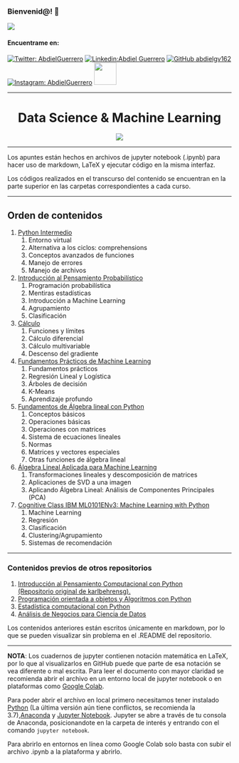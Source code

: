 ### Bienvenid@!  :black_heart:

<img src="https://cdn.betterttv.net/emote/5f7c09abccde1f4a870c416c/3x">

<h4> Encuentrame en: </h4> 

[![Twitter: AbdielGuerrero](https://img.shields.io/twitter/follow/AbdielGuerrer20?style=social)](https://twitter.com/AbdielGuerrer20) [![Linkedin:Abdiel Guerrero](https://img.shields.io/badge/-AbdielGuerrero-black?style=flat-square&logo=Linkedin&logoColor=white&link=https://www.linkedin.com/in/abdiel-guerrero-162-gv/)](https://www.linkedin.com/in/abdiel-guerrero-162-gv/) [![GitHub abdielgv162](https://img.shields.io/github/followers/abdielgv162?label=follow&style=social)](https://github.com/abdielgv162) [![Instagram: AbdielGuerrero](https://img.shields.io/badge/-abdielgv162-black?style=flat-square&logo=Instagram&logoColor=white&link=https://www.instagram.com/abdielgv162/)](https://www.instagram.com/abdielgv162/)  <a href="https://platzi.com/p/abdiel-guerrero/"><img width="50" src="https://upload.wikimedia.org/wikipedia/commons/3/32/Platzi.jpg" />
</a>



---

<div align="Center"><h1> Data Science & Machine Learning </h1></div>
<div align="center">
    <img src="https://hellofuture.orange.com/app/uploads/2018/01/Intro-HELLO-FUTURE-1920x1080_v2.gif">
</div>

---

Los apuntes están hechos en archivos de jupyter notebook (.ipynb) para hacer uso de markdown, LaTeX y ejecutar código en la misma interfaz.

Los códigos realizados en el transcurso del contenido se encuentran en la parte superior en las carpetas correspondientes a cada curso.

---



## Orden de contenidos

1.  [Python Intermedio](https://github.com/abdielgv162/Data-Science-Machine-Learning-Notes/tree/master/Python_Intermedio)
    1. Entorno virtual
    2. Alternativa a los ciclos: comprehensions
    3. Conceptos avanzados de funciones
    4. Manejo de errores
    5. Manejo de archivos
2.  [Introducción al Pensamiento Probabilístico](https://github.com/abdielgv162/Data-Science-Machine-Learning-Notes/tree/master/IntroduccionAlPensamientoProbabilistico)
    1. Programación probabilística
    2. Mentiras estadísticas
    3. Introducción a Machine Learning
    4. Agrupamiento
    5. Clasificación
3.  [Cálculo](https://github.com/abdielgv162/Data-Science-Machine-Learning-Notes/tree/master/Calculo)
    1. Funciones y límites
    2. Cálculo diferencial
    3. Cálculo multivariable
    4. Descenso del gradiente
4.  [Fundamentos Prácticos de Machine Learning ](https://github.com/abdielgv162/Data-Science-Machine-Learning-Notes/tree/master/Fundamentos_Practicos_de_Machine_Learning)
    1.  Fundamentos prácticos
    2.  Regresión Lineal y Logística
    3.  Árboles de decisión
    4.  K-Means
    5.  Aprendizaje profundo
5.  [Fundamentos de Álgebra lineal con Python](https://github.com/abdielgv162/Data-Science-Machine-Learning-Notes/tree/master/Fundamentos_de_Algebra_Lineal_con_Python)
    1.  Conceptos básicos 
    2.  Operaciones básicas
    3.  Operaciones con matrices
    4.  Sistema de ecuaciones lineales
    5.  Normas
    6.  Matrices y vectores especiales
    7.  Otras funciones de álgebra lineal
6.  [ Álgebra Lineal Aplicada para Machine Learning](https://github.com/abdielgv162/Data-Science-Machine-Learning-Notes/blob/master/Algebra_Lineal_Aplicada_para_Machine_Learning/Algebra_Lineal_aplicada_para_Machine_Learning.ipynb)
    1.  Transformaciones lineales y descomposición de matrices
    2.  Aplicaciones de SVD a una imagen
    3.  Aplicando Álgebra Lineal: Análisis de Componentes Principales (PCA)
7.  [Cognitive Class IBM ML0101ENv3: Machine Learning with Python](https://github.com/abdielgv162/Data-Science-Machine-Learning-Notes/tree/master/CognitiveClass_ML0101ENv3_MachineLearning_with_Python_IBM)
    1. Machine Learning
    2. Regresión
    3. Clasificación
    4. Clustering/Agrupamiento
    5. Sistemas de recomendación


---

### Contenidos previos de otros repositorios

1. [Introducción al Pensamiento Computacional con Python<br>(Repositorio original de karlbehrensg).](https://github.com/karlbehrensg/introduccion-pensamiento-computacional)
2. [Programación orientada a objetos y Algoritmos con Python](https://github.com/abdielgv162/POO_Algoritmos)
3. [Estadística computacional con Python](https://github.com/abdielgv162/Estadistica_Computacional)
4. [Análisis de Negocios para Ciencia de Datos](https://www.notion.so/An-lisis-de-Negocios-para-Ciencia-de-Datos-514946934e074a82a0b1ce51659a368a)

Los contenidos anteriores están escritos únicamente en markdown, por lo que se pueden visualizar sin problema en el .README del repositorio.

---

**NOTA**: Los cuadernos de jupyter contienen notación matemática en LaTeX, por lo que al visualizarlos en GitHub puede que parte de esa notación se vea diferente o mal escrita. Para leer el documento con mayor claridad se recomienda abrir el archivo en un entorno local de jupyter notebook o en plataformas como [Google Colab](https://colab.research.google.com/).

Para poder abrir el archivo en local primero necesitamos tener instalado [Python](https://www.python.org/downloads/) (La última versión aún tiene conflictos, se recomienda la 3.7),[Anaconda](https://www.anaconda.com/) y [Jupyter Notebook](https://jupyter.org/). Jupyter se abre a través de tu consola de Anaconda, posicionandote en la carpeta de interés y entrando con el comando `jupyter notebook`.

Para abrirlo en entornos en línea como Google Colab solo basta con subir el archivo .ipynb a la plataforma y abrirlo.

